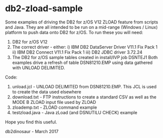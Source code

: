 # db2-zload-sample
Some examples of driving the DB2 for z/OS V12 ZLOAD feature from scripts and Java. They are all intended to be run on a mid-range (Windows / Linux) platform to push data onto DB2 for z/OS. To run these you will need:
1. DB2 for z/OS V12
2. The correct driver - either:
  i) IBM DB2 DataServer Driver V11.1 Fix Pack 1
  ii) IBM DB2 Connect V11.1 Fix Pack 1
  iii) DB2 JDBC driver 3.72.24
3. The DB2 for z/OS sample tables created in install/IVP job DSNTEJ1
Both examples drive a refresh of table DSN81210.EMP using data gathered with UNLOAD DELIMITED.

Code:
1. unload.jcl     - UNLOAD DELIMITED from DSN81210.EMP. This JCL is used to create the data used elsewhere
2. download.txt   - FTP instructions to create a standard CSV as well as the MODE B ZLOAD input file used by ZLOAD
3. zloademp.txt   - ZLOAD command example
4. testzload.java - Java zLoad (and DSNUTILU CHECK) example

Hope you find this useful.

db2dinosaur - March 2017

